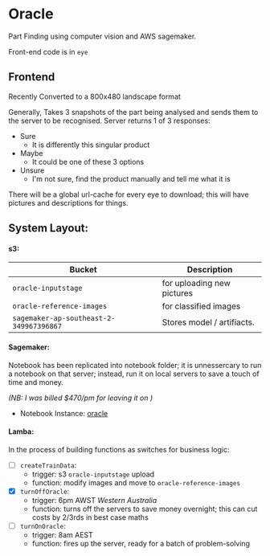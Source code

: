 # Oracle
Part Finding using computer vision and AWS sagemaker.

Front-end code is in `eye`

## Frontend
Recently Converted to a 800x480 landscape format 

Generally, Takes 3 snapshots of the part being analysed and sends them to the server to be recognised.
Server returns 1 of 3 responses:
* Sure
	* It is differently this singular product
* Maybe
	* It could be one of these 3 options
* Unsure
	* I'm not sure, find the product manually and tell me what it is

There will be a global url-cache for every eye to download; this will have pictures and descriptions for things.


## System Layout:

#### s3: 

| Bucket | Description |
| --- | --- | 
`oracle-inputstage` | for uploading new pictures
`oracle-reference-images` | for classified images
`sagemaker-ap-southeast-2-349967396867` | Stores model / artifiacts.

#### Sagemaker:
	
Notebook has been replicated into notebook folder; it is unnessercary to run a notebook on that server; instead, run it on local servers to save a touch of time and money.

*(NB: I was billed $470/pm for leaving it on )*

* Notebook Instance: [oracle](https://ap-southeast-2.console.aws.amazon.com/sagemaker/home?region=ap-southeast-2#/notebook-instances/openNotebook/oracle?view=classic)

#### Lamba:

In the process of building functions as switches for business logic:

- [ ] `createTrainData`:
	* trigger: s3 `oracle-inputstage` upload
	* function: modify images and move to `oracle-reference-images`
- [x] `turnOffOracle`:
	* trigger: 6pm AWST *Western Australia*
	* function: turns off the servers to save money overnight; this can cut costs by 2/3rds in best case maths
- [ ] `turnOnOracle`:
	* trigger: 8am AEST 
	* function: fires up the server, ready for a batch of problem-solving


